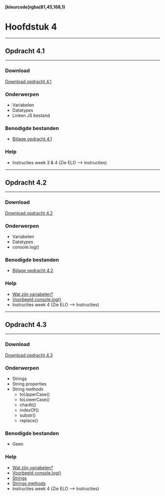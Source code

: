 #### [kleurcode]rgba(81,45,168,1)

# Hoofdstuk 4

---
## Opdracht 4.1
---

### Download
<a href="https://elo.kw1c.nl/CMS/Studie/811%20ICT-Academie/811%20VakkenInhoud/%5BB.16%20JAV%5D%20Javascript/25187%20%C2%A0%20Applicatie-%20en%20mediaontwikkelaar/Periode%2001/Productie/02.%20Opdrachten/Hoofdstuk%204/Opdracht%204.1.pdf" target="_blank">Download opdracht 4.1</a>

### Onderwerpen
*   Variabelen
*	Datatypes
*	Linken JS bestand	

### Benodigde bestanden
- <a href="https://elo.kw1c.nl/CMS/Studie/811%20ICT-Academie/811%20VakkenInhoud/%5BB.16%20JAV%5D%20Javascript/25187%20%C2%A0%20Applicatie-%20en%20mediaontwikkelaar/Periode%2001/Productie/02.%20Opdrachten/Hoofdstuk%204/Bijlage%20Opdracht%204.1.rar" target="_blank">Bijlage opdracht 4.1</a>

### Help
-	Instructies week 3 & 4 (Zie ELO --> Instructies)

---
## Opdracht 4.2
---

### Download
<a href="https://elo.kw1c.nl/CMS/Studie/811%20ICT-Academie/811%20VakkenInhoud/%5BB.16%20JAV%5D%20Javascript/25187%20%C2%A0%20Applicatie-%20en%20mediaontwikkelaar/Periode%2001/Productie/02.%20Opdrachten/Hoofdstuk%204/Opdracht%204.2.pdf" target="_blank">Download opdracht 4.2</a>

### Onderwerpen
*   Variabelen
*	Datatypes
*	console.log()	

### Benodigde bestanden
- <a href="https://elo.kw1c.nl/CMS/Studie/811%20ICT-Academie/811%20VakkenInhoud/%5BB.16%20JAV%5D%20Javascript/25187%20%C2%A0%20Applicatie-%20en%20mediaontwikkelaar/Periode%2001/Productie/02.%20Opdrachten/Hoofdstuk%204/Bijlage%20Opdracht%204.2.rar" target="_blank">Bijlage opdracht 4.2</a>

### Help
-	<a href="https://www.w3schools.com/js/js_variables.asp" target="_blank">Wat zijn variabelen?</a>
- 	<a href="https://www.w3schools.com/js/tryit.asp?filename=tryjs_output_console" target="_blank">Voorbeeld console.log()</a>
-	Instructies week 4 (Zie ELO --> Instructies)

---
## Opdracht 4.3
---

### Download
<a href="https://elo.kw1c.nl/CMS/Studie/811%20ICT-Academie/811%20VakkenInhoud/%5BB.16%20JAV%5D%20Javascript/25187%20%C2%A0%20Applicatie-%20en%20mediaontwikkelaar/Periode%2001/Productie/02.%20Opdrachten/Hoofdstuk%204/Opdracht%204.3.pdf" target="_blank">Download opdracht 4.3</a>

### Onderwerpen
*   Strings
*	String properties
*	String methods
	*	toUpperCase()
	*	toLowerCase()
	*	charAt()
	*	indexOf()
	*	substr()
	* 	replace()


### Benodigde bestanden
-	Geen

### Help
-	<a href="https://www.w3schools.com/js/js_variables.asp" target="_blank">Wat zijn variabelen?</a>
- 	<a href="https://www.w3schools.com/js/js_variables.asp" target="_blank">Voorbeeld console.log()</a>
- 	<a href="https://www.w3schools.com/js/js_strings.asp" target="_blank">Strings</a>
- 	<a href="https://www.w3schools.com/js/js_string_methods.asp" target="_blank">Strings methods</a>
-	Instructies week 4 (Zie ELO --> Instructies)